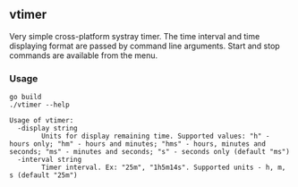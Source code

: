 ## vtimer

Very simple cross-platform systray timer.
The time interval and time displaying format are passed by command line arguments.
Start and stop commands are available from the menu.

### Usage

```
go build
./vtimer --help
```

```
Usage of vtimer:
  -display string
        Units for display remaining time. Supported values: "h" - hours only; "hm" - hours and minutes; "hms" - hours, minutes and seconds; "ms" - minutes and seconds; "s" - seconds only (default "ms")
  -interval string
        Timer interval. Ex: "25m", "1h5m14s". Supported units - h, m, s (default "25m")
```